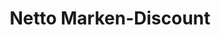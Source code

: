 ---
title: "Netto Marken-Discount"
url: /gelsenkirchen/netto-marken-discount-cranger-strasse/
shop: Supermarkt
---